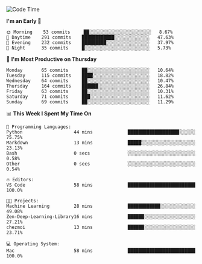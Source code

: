 <!--START_SECTION:waka-->
![Code Time](http://img.shields.io/badge/Code%20Time-362%20hrs%202%20mins-blue)

**I'm an Early 🐤** 

```text
🌞 Morning    53 commits     ██░░░░░░░░░░░░░░░░░░░░░░░   8.67% 
🌆 Daytime    291 commits    ████████████░░░░░░░░░░░░░   47.63% 
🌃 Evening    232 commits    █████████░░░░░░░░░░░░░░░░   37.97% 
🌙 Night      35 commits     █░░░░░░░░░░░░░░░░░░░░░░░░   5.73%

```
📅 **I'm Most Productive on Thursday** 

```text
Monday       65 commits     ██░░░░░░░░░░░░░░░░░░░░░░░   10.64% 
Tuesday      115 commits    ████░░░░░░░░░░░░░░░░░░░░░   18.82% 
Wednesday    64 commits     ██░░░░░░░░░░░░░░░░░░░░░░░   10.47% 
Thursday     164 commits    ██████░░░░░░░░░░░░░░░░░░░   26.84% 
Friday       63 commits     ██░░░░░░░░░░░░░░░░░░░░░░░   10.31% 
Saturday     71 commits     ███░░░░░░░░░░░░░░░░░░░░░░   11.62% 
Sunday       69 commits     ██░░░░░░░░░░░░░░░░░░░░░░░   11.29%

```


📊 **This Week I Spent My Time On** 

```text
💬 Programming Languages: 
Python                   44 mins             ███████████████████░░░░░░   75.75% 
Markdown                 13 mins             █████░░░░░░░░░░░░░░░░░░░░   23.13% 
Bash                     0 secs              ░░░░░░░░░░░░░░░░░░░░░░░░░   0.58% 
Other                    0 secs              ░░░░░░░░░░░░░░░░░░░░░░░░░   0.54%

🔥 Editors: 
VS Code                  58 mins             █████████████████████████   100.0%

🐱‍💻 Projects: 
Machine Learning         28 mins             ████████████░░░░░░░░░░░░░   49.08% 
Zen-Deep-Learning-Library16 mins             ██████░░░░░░░░░░░░░░░░░░░   27.21% 
chezmoi                  13 mins             ██████░░░░░░░░░░░░░░░░░░░   23.71%

💻 Operating System: 
Mac                      58 mins             █████████████████████████   100.0%

```


<!--END_SECTION:waka-->

